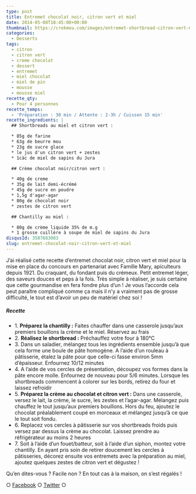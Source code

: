```yaml
---
type: post
title: Entremet chocolat noir, citron vert et miel
date: 2014-05-08T18:45:00+00:00
thumbnail: https://crokmou.com/images/entremet-shortbread-citron-vert-miel-pin-chocolat-mousse-miel.jpg
categories:
  - Desserts
tags:
  - citron
  - citron vert
  - creme chocolat
  - dessert
  - entremet
  - miel chocolat
  - miel de pin
  - mousse
  - mousse miel
recette_qty:
  - Pour 4 personnes
recette_temps:
  - 'Préparation : 30 min / Attente : 2-3h / Cuisson 15 min'
recette_ingredients: |
  ## Shortbreads au miel et citron vert :

  * 85g de farine
  * 63g de beurre mou
  * 23g de sucre glace
  * le jus d'un citron vert + zestes
  * 1càc de miel de sapins du Jura

  ## Crème chocolat noir/citron vert :

  * 40g de creme
  * 35g de lait demi-écrémé
  * 45g de sucre en poudre
  * 1,5g d'agar-agar
  * 80g de chocolat noir
  * zestes de citron vert

  ## Chantilly au miel :

  * 80g de crème liquide 35% de m.g
  * 1 grosse cuillère à soupe de miel de sapins du Jura
disqusId: 3587683083
slug: entremet-chocolat-noir-citron-vert-et-miel
---
```


J’ai réalisé cette recette d’entremet chocolat noir, citron vert et miel pour la mise en place du concours en partenariat avec Famille Mary, apiculteurs depuis 1921. Du craquant, du fondant puis du crémeux. Petit entremet léger, des saveurs douces et peps à la fois. Très simple à réaliser, je suis certaine que cette gourmandise en fera fondre plus d’un ! Je vous l’accorde cela peut paraître compliqué comme ça mais il n’y a vraiment pas de grosse difficulté, le tout est d’avoir un peu de matériel chez soi !

##### Recette

* 1\. **Préparez la chantilly :** Faites chauffer dans une casserole jusqu’aux premiers bouillons la crème et le miel. Réservez au frais
* 2\. **Réalisez le shortbread :** Préchauffez votre four à 180°C
* 3\. Dans un saladier, mélangez tous les ingrédients ensemble jusqu’à que cela forme une boule de pâte homogène. A l’aide d’un rouleau à pâtisserie, étalez la pâte pour que celle-ci fasse environ 5mm d’épaisseur. Enfournez 10/12 minutes
* 4\. A l’aide de vos cercles de présentation, découpez vos formes dans la pâte encore molle. Enfournez de nouveau pour 5/6 minutes. Lorsque les shortbreads commencent à colorer sur les bords, retirez du four et laissez refroidir
* 5\. **Préparez la crème au chocolat et citron vert :** Dans une casserole, versez le lait, la crème, le sucre, les zestes et l’agar-agar. Mélangez puis chauffez le tout jusqu’aux premiers bouillons. Hors du feu, ajoutez le chocolat préalablement coupé en morceaux et mélangez jusqu’à ce que le tout soit fondu.
* 6\. Replacez vos cercles à pâtisserie sur vos shortbreads froids puis versez par dessus la crème au chocolat. Laissez prendre au réfrigérateur au moins 2 heures
* 7\. Soit à l’aide d’un fouet/batteur, soit à l’aide d’un siphon, montez votre chantilly. En ayant pris soin de retirer doucement les cercles à pâtisseries, décorez ensuite vos entremets avec la préparation au miel, ajoutez quelques zestes de citron vert et dégustez !

Qu’en dites-vous ? Facile non ? En tout cas à la maison, on s’est régalés !

○ [Facebook](https://www.facebook.com/crokmou.blog) ○ [Twitter](https://twitter.com/Crokmou) ○